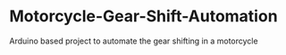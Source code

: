 # Motorcycle-Gear-Shift-Automation
Arduino based project to automate the gear shifting in a motorcycle
